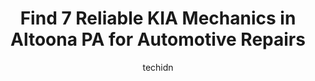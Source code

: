 ---
layout: ampstory
image: https://images.unsplash.com/photo-1515674447568-09bbb507b96c?ixlib=rb-4.0.3&ixid=MnwxMjA3fDB8MHxwaG90by1wYWdlfHx8fGVufDB8fHx8&auto=format&fit=crop&w=640&h=853&q=80
author: techidn
featured: false
description: Entrust your vehicle to the 7 best KIA Mechanic in Altoona PA, USA and experience the difference they can make. With their extensive knowledge, state-of-the-art facilities, and commitment to
title: Find 7 Reliable KIA Mechanics in Altoona PA for Automotive Repairs
cover:
   title: Find 7 Reliable KIA Mechanics in Altoona PA for Automotive Repairs
   subtitle: Rickpate
   background: https://images.unsplash.com/photo-1515674447568-09bbb507b96c?ixlib=rb-4.0.3&ixid=MnwxMjA3fDB8MHxwaG90by1wYWdlfHx8fGVufDB8fHx8&auto=format&fit=crop&w=640&h=853&q=80

pages: 
 - layout: thirds
   top: <h1>#1 Randys Auto Repair, Auto Body & Auto Sales</h1>
   bottom: "<p>Randys auto is honest and fair. 10/10 will always recommend.</p>"
   background: https://www.knot35.com/toplist/wp-content/uploads/2023/06/best-kia-mechanic-1-in-altoona-pa-1685840188.jpeg
   backgroundblur: true
 - layout: thirds
   top: <h1>#2 Kreuz Auto Repair</h1>
   bottom: "<p>1830 N 4th Ave, Altoona, PA 16601, United States</p>"
   background: https://www.knot35.com/toplist/wp-content/uploads/2023/06/best-kia-mechanic-2-in-altoona-pa-1685840189.jpeg
   cta:
      link: https://www.knot35.com/toplist/find-7-reliable-kia-mechanics-in-altoona-pa-for-automotive-repairs/
      text: Find 7 Reliable KIA Mechanics in Altoona PA for Automotive Repairs
 - layout: thirds
   top: <h1>#3 Key Way Auto Service Center</h1>
   bottom: "<p>1024 Chestnut Ave, Altoona, PA 16601, United States</p>"
   background: https://www.knot35.com/toplist/wp-content/uploads/2023/06/best-kia-mechanic-3-in-altoona-pa-1685840189.jpeg
   cta:
      link: https://www.knot35.com/toplist/find-7-reliable-kia-mechanics-in-altoona-pa-for-automotive-repairs/
      text: Find 7 Reliable KIA Mechanics in Altoona PA for Automotive Repairs
 - layout: thirds
   top: <h1>#4 Legacy Auto Worx</h1>
   bottom: "<p>609 S Kettle St, Altoona, PA 16602, United States</p>"
   background: https://images.unsplash.com/photo-1536745287225-21d689278fd1?ixlib=rb-4.0.3&ixid=MnwxMjA3fDB8MHxwaG90by1wYWdlfHx8fGVufDB8fHx8&auto=format&fit=crop&w=640&h=853&q=80
   cta:
      link: https://www.knot35.com/toplist/find-7-reliable-kia-mechanics-in-altoona-pa-for-automotive-repairs/
      text: Find 7 Reliable KIA Mechanics in Altoona PA for Automotive Repairs
 - layout: thirds
   top: <h1>#5 Randys Auto Services</h1>
   bottom: "<p>2500 18th St, Altoona, PA 16601, United States</p>"
   background: https://images.unsplash.com/photo-1591393223703-56fe1347ac62?ixlib=rb-4.0.3&ixid=MnwxMjA3fDB8MHxwaG90by1wYWdlfHx8fGVufDB8fHx8&auto=format&fit=crop&w=640&h=853&q=80
   cta:
      link: https://www.knot35.com/toplist/find-7-reliable-kia-mechanics-in-altoona-pa-for-automotive-repairs/
      text: Find 7 Reliable KIA Mechanics in Altoona PA for Automotive Repairs
 - layout: thirds
   top: <h1>#6 Altoona Courtesy Kia Service Department</h1>
   bottom: "<p>401 Pleasant Valley Blvd, Altoona, PA 16602, United States</p>"
   background: https://images.unsplash.com/photo-1547366785-564103df7e13?ixlib=rb-4.0.3&ixid=MnwxMjA3fDB8MHxwaG90by1wYWdlfHx8fGVufDB8fHx8&auto=format&fit=crop&w=640&h=853&q=80
   cta:
      link: https://www.knot35.com/toplist/find-7-reliable-kia-mechanics-in-altoona-pa-for-automotive-repairs/
      text: Find 7 Reliable KIA Mechanics in Altoona PA for Automotive Repairs

 - layout: thirds
   middle: Continue reading...
   background: https://images.unsplash.com/photo-1614648718611-0635f29016cb?ixlib=rb-4.0.3&ixid=MnwxMjA3fDB8MHxwaG90by1wYWdlfHx8fGVufDB8fHx8&auto=format&fit=crop&w=640&h=853&q=80
   cta:
      link: https://www.knot35.com/toplist/find-7-reliable-kia-mechanics-in-altoona-pa-for-automotive-repairs/
      text: Find 7 Reliable KIA Mechanics in Altoona PA for Automotive Repairs
      
---